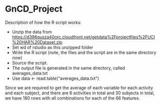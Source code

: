# GnCD_Project

Description of how the R script works:

* Unzip the data from https://d396qusza40orc.cloudfront.net/getdata%2Fprojectfiles%2FUCI%20HAR%20Dataset.zip
* Set wd of rstudio as this unzipped folder
* Write the R script (note, the files and the script are in the same directory now)
* Source the script. 
* The output file is generated in the same directory, called averages_data.txt
* Use data <- read.table("averages_data.txt") 

Since we are required to get the average of each variable for each activity and each subject,
and there are 6 activities in total and 30 subjects in total, we have 180 rows with all combinations for each of the 66 features.
